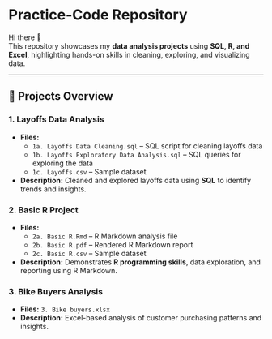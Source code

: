 # Practice-Code Repository

Hi there 👋  
This repository showcases my **data analysis projects** using **SQL, R, and Excel**, highlighting hands-on skills in cleaning, exploring, and visualizing data.

---

## 📂 Projects Overview

### 1. Layoffs Data Analysis
- **Files:**  
  - `1a. Layoffs Data Cleaning.sql` – SQL script for cleaning layoffs data  
  - `1b. Layoffs Exploratory Data Analysis.sql` – SQL queries for exploring the data  
  - `1c. Layoffs.csv` – Sample dataset  
- **Description:** Cleaned and explored layoffs data using **SQL** to identify trends and insights.

### 2. Basic R Project
- **Files:**  
  - `2a. Basic R.Rmd` – R Markdown analysis file  
  - `2b. Basic R.pdf` – Rendered R Markdown report  
  - `2c. Basic R.csv` – Sample dataset  
- **Description:** Demonstrates **R programming skills**, data exploration, and reporting using R Markdown.

### 3. Bike Buyers Analysis
- **Files:** `3. Bike buyers.xlsx`  
- **Description:** Excel-based analysis of customer purchasing patterns and insights.
